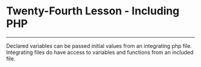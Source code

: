 # Twenty-Fourth Lesson - Including PHP
---
Declared variables can be passed initial values from an integrating php file. Integrating files do have access to variables and functions from an included file.